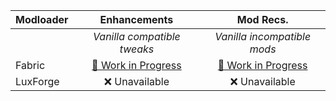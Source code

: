 | Modloader | Enhancements | Mod Recs. |
| --- | :---: | :---: | 
| | *Vanilla compatible tweaks* | *Vanilla incompatible mods* | 
| Fabric | [🚧 Work in Progress](fabric/enhancements.md)| [🚧 Work in Progress](fabric/recs.md) |
| LuxForge | ❌ Unavailable | ❌ Unavailable |